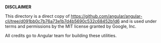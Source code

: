 **DISCLAIMER**

This directory is a direct copy of https://github.com/angular/angular-cli/tree/d091bb0c7b76a73e1b7d4b5690c532c68452b1d6 and is used under terms and permissions by the MIT license granted by Google, Inc.

All credits go to Angular team for building these utilities.
